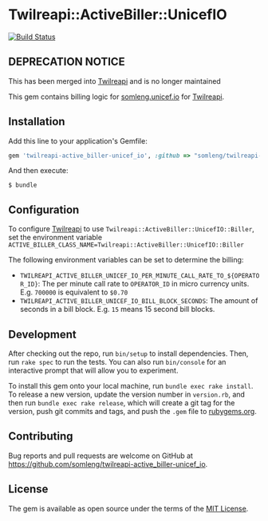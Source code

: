# Twilreapi::ActiveBiller::UnicefIO

[![Build Status](https://travis-ci.org/somleng/twilreapi-active_biller-unicef_io.svg?branch=master)](https://travis-ci.org/somleng/twilreapi-active_biller-unicef_io)

## DEPRECATION NOTICE

This has been merged into [Twilreapi](https://github.com/somleng/twilreapi) and is no longer maintained

This gem contains billing logic for [somleng.unicef.io](somleng.unicef.io) for [Twilreapi](https://github.com/somleng/twilreapi).

## Installation

Add this line to your application's Gemfile:

```ruby
gem 'twilreapi-active_biller-unicef_io', :github => "somleng/twilreapi-active_biller-unicef_io"
```

And then execute:

    $ bundle

## Configuration

To configure [Twilreapi](https://github.com/somleng/twilreapi) to use `Twilreapi::ActiveBiller::UnicefIO::Biller`, set the environment variable `ACTIVE_BILLER_CLASS_NAME=Twilreapi::ActiveBiller::UnicefIO::Biller`

The following environment variables can be set to determine the billing:

-   `TWILREAPI_ACTIVE_BILLER_UNICEF_IO_PER_MINUTE_CALL_RATE_TO_${OPERATOR_ID}`:  The per minute call rate to `OPERATOR_ID` in micro currency units. E.g. `700000` is equivalent to `$0.70`
-   `TWILREAPI_ACTIVE_BILLER_UNICEF_IO_BILL_BLOCK_SECONDS`: The amount of seconds in a bill block. E.g. `15` means 15 second bill blocks.

## Development

After checking out the repo, run `bin/setup` to install dependencies. Then, run `rake spec` to run the tests. You can also run `bin/console` for an interactive prompt that will allow you to experiment.

To install this gem onto your local machine, run `bundle exec rake install`. To release a new version, update the version number in `version.rb`, and then run `bundle exec rake release`, which will create a git tag for the version, push git commits and tags, and push the `.gem` file to [rubygems.org](https://rubygems.org).

## Contributing

Bug reports and pull requests are welcome on GitHub at <https://github.com/somleng/twilreapi-active_biller-unicef_io>.

## License

The gem is available as open source under the terms of the [MIT License](http://opensource.org/licenses/MIT).
